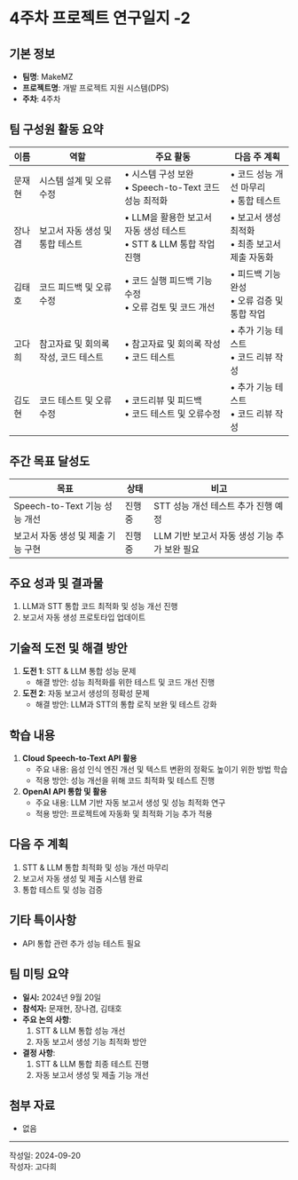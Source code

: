 # 4주차 프로젝트 연구일지 -2 

## 기본 정보

- **팀명**: MakeMZ
- **프로젝트명**: 개발 프로젝트 지원 시스템(DPS)
- **주차**: 4주차

## 팀 구성원 활동 요약

| 이름      | 역할                         | 주요 활동                                                              | 다음 주 계획                                            |
| --------- | ---------------------------- | ---------------------------------------------------------------------- | ------------------------------------------------------- |
| 문재현    | 시스템 설계 및 오류 수정      | • 시스템 구성 보완 <br> • Speech-to-Text 코드 성능 최적화                   | • 코드 성능 개선 마무리 <br> • 통합 테스트              |
| 장나겸    | 보고서 자동 생성 및 통합 테스트 | • LLM을 활용한 보고서 자동 생성 테스트 <br> • STT & LLM 통합 작업 진행     | • 보고서 생성 최적화 <br> • 최종 보고서 제출 자동화    |
| 김태호    | 코드 피드백 및 오류 수정      | • 코드 실행 피드백 기능 수정 <br> • 오류 검토 및 코드 개선                 | • 피드백 기능 완성 <br> • 오류 검증 및 통합 작업         |
| 고다희  | 참고자료 및 회의록 작성, 코드 테스트 | • 참고자료 및 회의록 작성 <br> • 코드 테스트   | • 추가 기능 테스트 <br> • 코드 리뷰 작성       |
| 김도현  | 코드 테스트 및 오류수정 | • 코드리뷰 및 피드백 <br> • 코드 테스트 및 오류수정   | • 추가 기능 테스트 <br> • 코드 리뷰 작성       |

## 주간 목표 달성도

| 목표                                    | 상태     | 비고                                       |
| --------------------------------------- | -------- | ------------------------------------------ |
| Speech-to-Text 기능 성능 개선            | 진행중   | STT 성능 개선 테스트 추가 진행 예정         |
| 보고서 자동 생성 및 제출 기능 구현       | 진행중   | LLM 기반 보고서 자동 생성 기능 추가 보완 필요 |

## 주요 성과 및 결과물

1. LLM과 STT 통합 코드 최적화 및 성능 개선 진행
2. 보고서 자동 생성 프로토타입 업데이트

## 기술적 도전 및 해결 방안

1. **도전 1**: STT & LLM 통합 성능 문제  
   - 해결 방안: 성능 최적화를 위한 테스트 및 코드 개선 진행
2. **도전 2**: 자동 보고서 생성의 정확성 문제  
   - 해결 방안: LLM과 STT의 통합 로직 보완 및 테스트 강화

## 학습 내용

1. **Cloud Speech-to-Text API 활용**  
   - 주요 내용: 음성 인식 엔진 개선 및 텍스트 변환의 정확도 높이기 위한 방법 학습  
   - 적용 방안: 성능 개선을 위해 코드 최적화 및 테스트 진행
2. **OpenAI API 통합 및 활용**  
   - 주요 내용: LLM 기반 자동 보고서 생성 및 성능 최적화 연구  
   - 적용 방안: 프로젝트에 자동화 및 최적화 기능 추가 적용

## 다음 주 계획

1. STT & LLM 통합 최적화 및 성능 개선 마무리
2. 보고서 자동 생성 및 제출 시스템 완료
3. 통합 테스트 및 성능 검증

## 기타 특이사항

- API 통합 관련 추가 성능 테스트 필요

## 팀 미팅 요약

- **일시:** 2024년 9월 20일
- **참석자:** 문재현, 장나겸, 김태호
- **주요 논의 사항**:
  1. STT & LLM 통합 성능 개선
  2. 자동 보고서 생성 기능 최적화 방안
- **결정 사항**:
  1. STT & LLM 통합 최종 테스트 진행
  2. 자동 보고서 생성 및 제출 기능 개선

## 첨부 자료

- 없음

---

작성일: 2024-09-20  
작성자: 고다희
